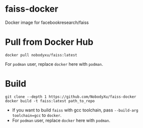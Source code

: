 # faiss-docker

Docker image for facebookresearch/faiss

# Pull from Docker Hub

```
docker pull nobodyxu/faiss:latest
```

For `podman` user, replace `docker` here with `podman`.

# Build

```
git clone --depth 1 https://github.com/NobodyXu/faiss-docker
docker build -t faiss:latest path_to_repo
```

 - If you want to build `faiss` with gcc toolchain, pass `--build-arg toolchain=gcc` to `docker`.
 - For `podman` user, replace `docker` here with `podman`.
